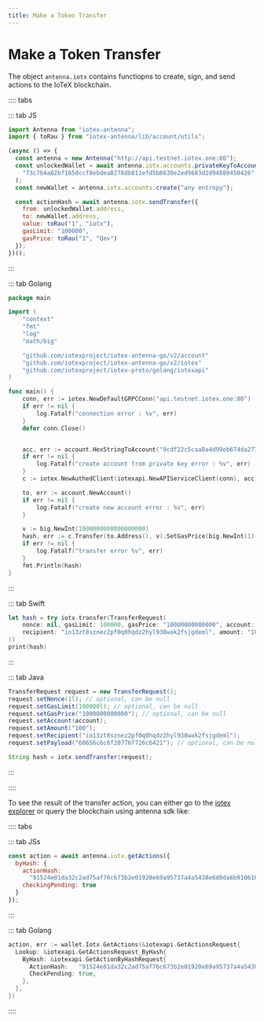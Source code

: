 ```yaml
---
title: Make a Token Transfer
---
```


# Make a Token Transfer

The object `antenna.iotx` contains functiopns to create, sign, and send actions to the IoTeX blockchain.

:::: tabs

::: tab JS

```js
import Antenna from "iotex-antenna";
import { toRau } from "iotex-antenna/lib/account/utils";

(async () => {
  const antenna = new Antenna("http://api.testnet.iotex.one:80");
  const unlockedWallet = await antenna.iotx.accounts.privateKeyToAccount(
    "73c7b4a62bf165dccf8ebdea8278db811efd5b8638e2ed9683d2d94889450426"
  );
  const newWallet = antenna.iotx.accounts.create("any entropy");

  const actionHash = await antenna.iotx.sendTransfer({
    from: unlockedWallet.address,
    to: newWallet.address,
    value: toRau("1", "iotx"),
    gasLimit: "100000",
    gasPrice: toRau("1", "Qev")
  });
})();
```

:::

::: tab Golang

```go
package main

import (
	"context"
	"fmt"
	"log"
	"math/big"

	"github.com/iotexproject/iotex-antenna-go/v2/account"
	"github.com/iotexproject/iotex-antenna-go/v2/iotex"
	"github.com/iotexproject/iotex-proto/golang/iotexapi"
)

func main() {
	conn, err := iotex.NewDefaultGRPCConn("api.testnet.iotex.one:80")
	if err != nil {
		log.Fatalf("connection error : %v", err)
	}
	defer conn.Close()


	acc, err := account.HexStringToAccount("9cdf22c5caa8a4d99eb674da27756b438c05c6b1e8995f4a0586745e2071b115")
	if err != nil {
		log.Fatalf("create account from private key error : %v", err)
	}
	c := iotex.NewAuthedClient(iotexapi.NewAPIServiceClient(conn), acc)

	to, err := account.NewAccount()
	if err != nil {
		log.Fatalf("create new account error : %v", err)
	}

	v := big.NewInt(1000000000000000000)
	hash, err := c.Transfer(to.Address(), v).SetGasPrice(big.NewInt(1)).SetGasLimit(1000000).Call(context.Background())
	if err != nil {
		log.Fatalf("transfer error %v", err)
	}
	fmt.Println(hash)
}


```

:::

::: tab Swift

```swift
let hash = try iotx.transfer(TransferRequest(
    nonce: nil, gasLimit: 100000, gasPrice: "10000000000000", account: account,
    recipient: "io13zt8sznez2pf0q0hqdz2hyl938wak2fsjgdeml", amount: "1000000000000000000", payload: "".data(using: .utf8)!
))
print(hash)
```

:::

::: tab Java

```java
TransferRequest request = new TransferRequest();
request.setNonce(1l); // optional, can be null
request.setGasLimit(100000l); // optional, can be null
request.setGasPrice("1000000000000"); // optional, can be null
request.setAccount(account);
request.setAmount("100");
request.setRecipient("io13zt8sznez2pf0q0hqdz2hyl938wak2fsjgdeml");
request.setPayload("68656c6c6f20776f726c6421"); // optional, can be null

String hash = iotx.sendTransfer(request);
```

:::

::::

To see the result of the transfer action, you can either go to the [iotex explorer](https://iotexscan.io/action/) or query the blockchain using antenna sdk like:

:::: tabs

::: tab JSs

```js
const action = await antenna.iotx.getActions({
  byHash: {
    actionHash:
      "91524e81da32c2ad75af76c673b2e01920e69a95737a4a5438e6d0da6b910616",
    checkingPending: true
  }
});
```

:::

::: tab Golang

```go
action, err := wallet.Iotx.GetActions(&iotexapi.GetActionsRequest{
  Lookup: &iotexapi.GetActionsRequest_ByHash{
    ByHash: &iotexapi.GetActionByHashRequest{
      ActionHash:   "91524e81da32c2ad75af76c673b2e01920e69a95737a4a5438e6d0da6b910616",
      CheckPending: true,
    },
  },
})
```

::::
